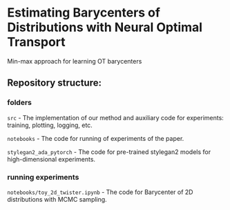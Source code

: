 # Estimating Barycenters of Distributions with Neural Optimal Transport
Min-max approach for learning OT barycenters

## Repository structure:

### folders

```src``` - The implementation of our method and auxiliary code for experiments: training, plotting, logging, etc.

```notebooks``` - The code for running of experiments of the paper.

```stylegan2_ada_pytorch``` - The code for pre-trained stylegan2 models for high-dimensional experiments.

### running experiments

```notebooks/toy_2d_twister.ipynb``` - The code for Barycenter of 2D distributions with MCMC sampling.


